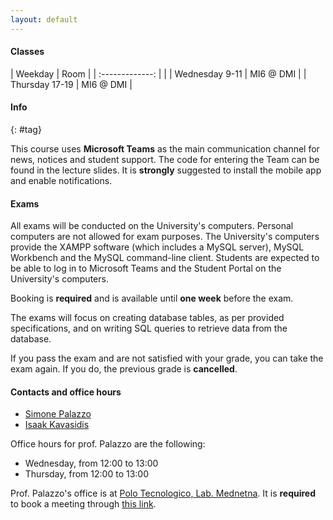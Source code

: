 ```yaml
---
layout: default
---
```


#### Classes

| Weekday          | Room |
| :-------------: |      |
| Wednesday 9-11   |  MI6 @ DMI  |
| Thursday 17-19   |  MI6 @ DMI  |

#### Info
{: #tag}

This course uses **Microsoft Teams** as the main communication channel for news, notices and student support. The code for entering the Team can be found in the lecture slides. It is **strongly** suggested to install the mobile app and enable notifications.

#### Exams

All exams will be conducted on the University's computers. Personal computers are not allowed for exam purposes. The University's computers provide the XAMPP software (which includes a MySQL server), MySQL Workbench and the MySQL command-line client. Students are expected to be able to log in to Microsoft Teams and the Student Portal on the University's computers.

Booking is **required** and is available until **one week** before the exam.
  
The exams will focus on creating database tables, as per provided specifications, and on writing SQL queries to retrieve data from the database.

If you pass the exam and are not satisfied with your grade, you can take the exam again. If you do, the previous grade is **cancelled**.

#### Contacts and office hours

- [Simone Palazzo](mailto:simone.palazzo@unict.it)
- [Isaak Kavasidis](mailto:isaak.kavasidis@unict.it)

Office hours for prof. Palazzo are the following:
- Wednesday, from 12:00 to 13:00
- Thursday, from 12:00 to 13:00

Prof. Palazzo's office is at [Polo Tecnologico, Lab. Mednetna](https://maps.app.goo.gl/nS1dgQRW7JpBQemZ7). It is **required** to book a meeting through [this link](https://usemotion.com/meet/simone-palazzo/ricevimento-studenti?d=30).
